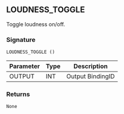 ## LOUDNESS\_TOGGLE

Toggle loudness on/off.


### Signature

`LOUDNESS_TOGGLE ()`


| Parameter | Type | Description      |
| --------- | ---- | ---------------- |
| OUTPUT    | INT  | Output BindingID |



### Returns

`None`